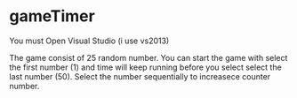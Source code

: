 # gameTimer

You must Open Visual Studio (i use vs2013)

The game consist of 25 random number. You can start the game with select the first number (1) and time will keep running before you select select the last number (50). Select the number sequentially to increasece counter number.
